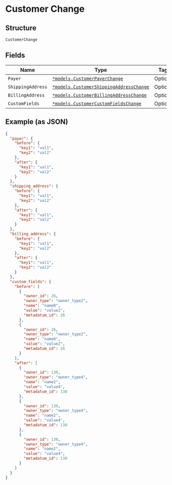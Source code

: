 
# Customer Change

## Structure

`CustomerChange`

## Fields

| Name | Type | Tags | Description |
|  --- | --- | --- | --- |
| `Payer` | [`*models.CustomerPayerChange`](../../doc/models/customer-payer-change.md) | Optional | - |
| `ShippingAddress` | [`*models.CustomerShippingAddressChange`](../../doc/models/customer-shipping-address-change.md) | Optional | - |
| `BillingAddress` | [`*models.CustomerBillingAddressChange`](../../doc/models/customer-billing-address-change.md) | Optional | - |
| `CustomFields` | [`*models.CustomerCustomFieldsChange`](../../doc/models/customer-custom-fields-change.md) | Optional | - |

## Example (as JSON)

```json
{
  "payer": {
    "before": {
      "key1": "val1",
      "key2": "val2"
    },
    "after": {
      "key1": "val1",
      "key2": "val2"
    }
  },
  "shipping_address": {
    "before": {
      "key1": "val1",
      "key2": "val2"
    },
    "after": {
      "key1": "val1",
      "key2": "val2"
    }
  },
  "billing_address": {
    "before": {
      "key1": "val1",
      "key2": "val2"
    },
    "after": {
      "key1": "val1",
      "key2": "val2"
    }
  },
  "custom_fields": {
    "before": [
      {
        "owner_id": 26,
        "owner_type": "owner_type2",
        "name": "name0",
        "value": "value2",
        "metadatum_id": 26
      },
      {
        "owner_id": 26,
        "owner_type": "owner_type2",
        "name": "name0",
        "value": "value2",
        "metadatum_id": 26
      }
    ],
    "after": [
      {
        "owner_id": 130,
        "owner_type": "owner_type4",
        "name": "name2",
        "value": "value4",
        "metadatum_id": 130
      },
      {
        "owner_id": 130,
        "owner_type": "owner_type4",
        "name": "name2",
        "value": "value4",
        "metadatum_id": 130
      },
      {
        "owner_id": 130,
        "owner_type": "owner_type4",
        "name": "name2",
        "value": "value4",
        "metadatum_id": 130
      }
    ]
  }
}
```

